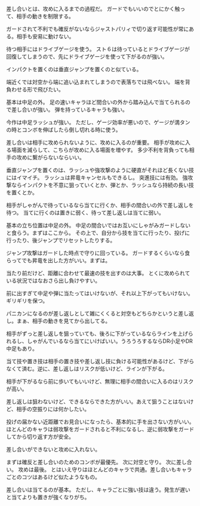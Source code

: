 差し合いとは、攻めに入るまでの過程だ。
ガードでもいいのでとにかく触って、相手の動きを制限する。

ガードされて不利でも確反がないならジャストパリィで切り返す可能性が常にある。相手も安易に動けない。

待つ相手にはドライブゲージを使う。
スト６は待っているとドライブゲージが回復してしまうので、先にドライブゲージを使って下がるのが強い。

インパクトを置くのは垂直ジャンプを置くのと似ている。

端近くでは対空から端に追い込まれてしまうので表落ちでは飛べない。
端を背負わせる形で飛びたい。

基本は中足の外。
足の速いキャラほど間合いの外から踏み込んで当てられるので差し合いが強い。
弾を持っているキャラも強い。

今作は中足ラッシュが強い。
ただし、ゲージ効率が悪いので、ゲージが満タンの時とコンボを伸ばしたら倒し切れる時に使う。

差し合いは相手に攻められないように、攻めに入るのが重要。
相手が攻めに入る場面を減らして、こちらが攻めに入る場面を増やす。
多少不利を背負っても相手の攻めに繋がらないならいい。

垂直ジャンプを置くのは、ラッシュや強攻撃のように硬直がそれほど長くない技にはイマイチ。
ラッシュは昇竜キャンセルもできるし。
突進技には有効。
強攻撃ならインパクトを不意に狙っていくとか、弾とか、ラッシュなら持続の長い技を置くとか。

相手がしゃがんで待っているなら当てに行くか、相手の間合いの外で差し返しを待つ。
当てに行くのは置きに弱く、待って差し返しは当てに弱い。

基本の立ち位置は中足の外。
中足の間合いではお互いにしゃがみガードしないと食らう。まずはここから。
その上で、自分から技を当てに行ったり、投げに行ったり、後ジャンプでリセットしたりする。

ジャンプ攻撃はガードした時点で守りに回っている。
ガードするくらいなら食らってでも昇竜を出した方がいい。まずは。

当たり前だけど、距離に合わせて最速の技を出すのは大事。
とくに攻められている状況ではなおさら出し負けやすい。

前に出すぎて中足や弾に当たってはいけないが、それ以上下がってもいけない。ギリギリを保つ。

パニカンになるのが差し返しとして雑にくくると対空もどちらかというと差し返し。まぁ、相手の動きを見てから出してる。

相手がずっと差し返しを狙っていても、後ろに下がっているならラインを上げられるし、しゃがんでいるなら当てにいけばいい。うろうろするならDR小足やDR中足もあり。

当て技や置き技は相手の置き技や差し返し技に負ける可能性があるけど、下がらなくて済む。逆に、差し返しはリスクが低いけど、ラインが下がる。

相手が下がるなら前に歩いてもいいけど、無理に相手の間合いに入るのはリスクが高い。

差し返しは狙わないけど、できるならできた方がいい。あえて狙うことはないけど、相手の空振りには何かしたい。

投げの届かない近距離でお見合いになったら、基本的に手を出さない方がいい。
ほとんどのキャラは弱攻撃をガードされると不利になるし、逆に弱攻撃をガードしてから切り返す方が安全。

差し合いができないと攻めに入れない。

まずは確反と差し合いのためのコンボが最優先。
次に対空と守り。
次に差し合い。
攻めは最後。
とはいえ守りはほとんどのキャラで共通。差し合いもキャラごとのコツはあるけど似たようなもの。

差し合いは当てるのが基本。
ただし、キャラごとに強い技は違う。発生が遅いと当てよりも置きが強くなりがち。
